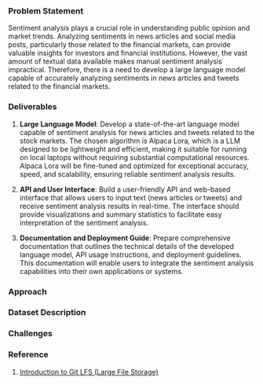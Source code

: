 ### Problem Statement

Sentiment analysis plays a crucial role in understanding public opinion and market trends. Analyzing sentiments in news articles and social media posts, particularly those related to the financial markets, can provide valuable insights for investors and financial institutions. However, the vast amount of textual data available makes manual sentiment analysis impractical. Therefore, there is a need to develop a large language model capable of accurately analyzing sentiments in news articles and tweets related to the financial markets.

### Deliverables

1. **Large Language Model**: Develop a state-of-the-art language model capable of sentiment analysis for news articles and tweets related to the stock markets. The chosen algorithm is Alpaca Lora, which is a LLM designed to be lightweight and efficient, making it suitable for running on local laptops without requiring substantial computational resources. Alpaca Lora will be fine-tuned and optimized for exceptional accuracy, speed, and scalability, ensuring reliable sentiment analysis results.

2. **API and User Interface**: Build a user-friendly API and web-based interface that allows users to input text (news articles or tweets) and receive sentiment analysis results in real-time. The interface should provide visualizations and summary statistics to facilitate easy interpretation of the sentiment analysis.

3. **Documentation and Deployment Guide**: Prepare comprehensive documentation that outlines the technical details of the developed language model, API usage instructions, and deployment guidelines. This documentation will enable users to integrate the sentiment analysis capabilities into their own applications or systems.

### Approach



### Dataset Description

### Challenges

### Reference

1. [Introduction to Git LFS (Large File Storage)](https://www.youtube.com/watch?v=xPFLAAhuGy0&ab_channel=DanGitschooldude)